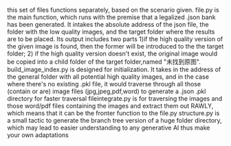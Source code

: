 this set of files functions separately, based on the scenario given.
file.py is the main function, which runs with the premise that a legalized .json bank has been generated. It intakes the absolute address of the json file, the folder with the low quality images, and the target folder where the results are to be placed. Its output includes two parts 1)if the high quality version of the given image is found, then the former will be introduced to the the target folder; 2) if the high quality version doesn't exist, the original image would be copied into a child folder of the target folder,named "未找到原图".
build_image_index.py is designed for initialization. It takes in the address of the general folder with all potential high quality images, and in the case where there's no existing .pkl file, it would traverse through all those (contain or are) image files (jpg,jpeg,pdf,word) to generate a .json .pkl directory for faster traversal
fileintegrate.py is for traversing the images and those word/pdf files containing the images and extract them out RAWLY, which means that it can be the fronter function to the file.py 
structure.py is a small tactic to generate the branch tree version of a huge folder directory, which may lead to easier understanding to any generative AI thus make your own adaptations
